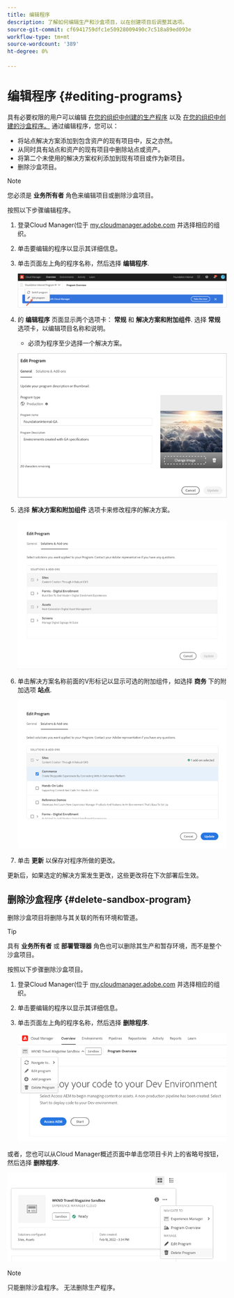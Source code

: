 ```yaml
---
title: 编辑程序
description: 了解如何编辑生产和沙盒项目，以在创建项目后调整其选项。
source-git-commit: cf6941759dfc1e50928009490c7c518a89ed093e
workflow-type: tm+mt
source-wordcount: '389'
ht-degree: 0%

---
```



# 编辑程序 {#editing-programs}

具有必要权限的用户可以编辑 [在您的组织中创建的生产程序](creating-production-programs.md) 以及 [在您的组织中创建的沙盒程序。](creating-sandbox-programs.md) 通过编辑程序，您可以：

* 将站点解决方案添加到包含资产的现有项目中，反之亦然。
* 从同时具有站点和资产的现有项目中删除站点或资产。
* 将第二个未使用的解决方案权利添加到现有项目或作为新项目。
* 删除沙盒项目。

>[!NOTE]
>
>您必须是 **业务所有者** 角色来编辑项目或删除沙盒项目。

按照以下步骤编辑程序。

1. 登录Cloud Manager(位于 [my.cloudmanager.adobe.com](https://my.cloudmanager.adobe.com/) 并选择相应的组织。

1. 单击要编辑的程序以显示其详细信息。

1. 单击页面左上角的程序名称，然后选择 **编辑程序**.

   ![编辑程序选项](assets/edit-program-overview.png)

1. 的 **编辑程序** 页面显示两个选项卡： **常规** 和 **解决方案和附加组件**. 选择 **常规** 选项卡，以编辑项目名称和说明。

   * 必须为程序至少选择一个解决方案。

   ![“常规”选项卡](assets/edit-program-prod1.png)

1. 选择 **解决方案和附加组件** 选项卡来修改程序的解决方案。

   ![选择解决方案](assets/edit-prg.png)

1. 单击解决方案名称前面的V形标记以显示可选的附加组件，如选择 **商务** 下的附加选项 **站点**.

   ![编辑加载项](assets/edit-program-add-on.png)

1. 单击 **更新** 以保存对程序所做的更改。

更新后，如果选定的解决方案发生更改，这些更改将在下次部署后生效。

## 删除沙盒程序 {#delete-sandbox-program}

删除沙盒项目将删除与其关联的所有环境和管道。

>[!TIP]
>
>具有 **业务所有者** 或 **部署管理器** 角色也可以删除其生产和暂存环境，而不是整个沙盒项目。

按照以下步骤删除沙盒项目。

1. 登录Cloud Manager(位于 [my.cloudmanager.adobe.com](https://my.cloudmanager.adobe.com/) 并选择相应的组织。

1. 单击要编辑的程序以显示其详细信息。

1. 单击页面左上角的程序名称，然后选择 **删除程序**.

   ![删除程序选项](assets/delete-sandbox1.png)

或者，您也可以从Cloud Manager概述页面中单击您项目卡片上的省略号按钮，然后选择 **删除程序**.

![从项目卡中删除沙盒](assets/delete-sandbox2.png)

>[!NOTE]
>
>只能删除沙盒程序。 无法删除生产程序。